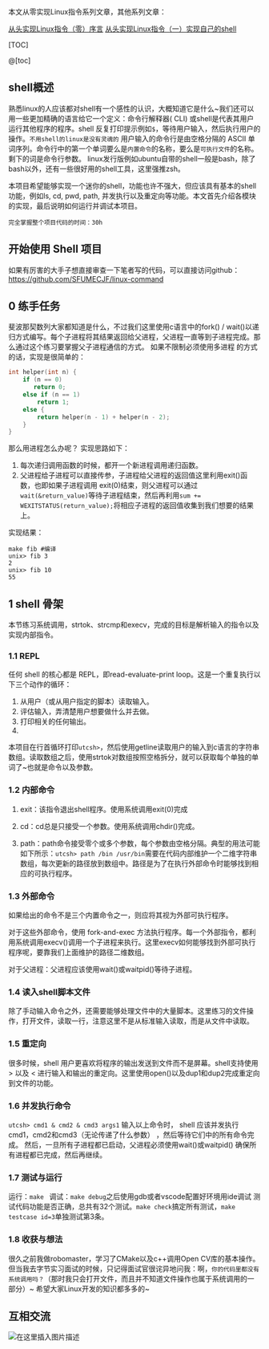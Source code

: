 本文从零实现Linux指令系列文章，其他系列文章：

[从头实现Linux指令（零）序言](https://blog.csdn.net/weixin_42089190/article/details/123168895)
[从头实现Linux指令（一）实现自己的shell](https://blog.csdn.net/weixin_42089190/article/details/123431703)

[TOC]





@[toc]


## shell概述
熟悉linux的人应该都对shell有一个感性的认识，大概知道它是什么~我们还可以用一些更加精确的语言给它一个定义：命令行解释器( CLI) 或shell是代表其用户运行其他程序的程序。shell 反复打印提示例如`$`，等待用户输入，然后执行用户的操作。`不用shell的linux是没有灵魂的`
用户输入的命令行是由空格分隔的 ASCII 单词序列。命令行中的第一个单词要么是`内置命令`的名称，要么是`可执行文件`的名称。剩下的词是命令行参数。
linux发行版例如ubuntu自带的shell一般是bash，除了bash以外，还有一些很好用的shell工具，这里强推zsh。

本项目希望能够实现一个迷你的shell，功能也许不强大，但应该具有基本的shell功能，例如ls, cd, pwd, path, 并发执行以及重定向等功能。本文首先介绍各模块的实现，最后说明如何运行并调试本项目。

`完全掌握整个项目代码的时间：30h`

## 开始使用 Shell 项目

如果有厉害的大手子想直接审查一下笔者写的代码，可以直接访问github：https://github.com/SFUMECJF/linux-command



## 0 练手任务

斐波那契数列大家都知道是什么，不过我们这里使用c语言中的fork() / wait()以递归方式编写。每个子进程将其结果返回给父进程，父进程一直等到子进程完成。那么通过这个练习要掌握父子进程通信的方式。
如果不限制必须使用多进程 的方式的话，实现是很简单的：
```c
int helper(int n) {
    if (n == 0)
       return 0;
    else if (n == 1)
        return 1;
    else {
        return helper(n - 1) + helper(n - 2);
    }
}
```
那么用进程怎么办呢？
实现思路如下：
1. 每次递归调用函数的时候，都开一个新进程调用递归函数。
2. 父进程给子进程可以直接传参，子进程给父进程的返回值这里利用exit()函数，也即如果子进程调用 exit(0)结束，则父进程可以通过`wait(&return_value)`等待子进程结束，然后再利用`sum += WEXITSTATUS(return_value);`将相应子进程的返回值收集到我们想要的结果上。


实现结果：
```shell
make fib #编译
unix> fib 3
2
unix> fib 10
55
```

## 1 shell 骨架
本节练习系统调用，strtok、strcmp和execv，完成的目标是解析输入的指令以及实现内部指令。

### 1.1 REPL
任何 shell 的核心都是 REPL，即read-evaluate-print loop。这是一个重复执行以下三个动作的循环：

1. 从用户（或从用户指定的脚本）读取输入。
2. 评估输入，弄清楚用户想要做什么并去做。
3. 打印相关的任何输出。
4. 
本项目在行首循环打印`utcsh>`，然后使用getline读取用户的输入到c语言的字符串数组。读取数组之后，使用strtok对数组按照空格拆分，就可以获取每个单独的单词了~也就是命令以及参数。

### 1.2 内部命令
1. exit：该指令退出shell程序。使用系统调用exit(0)完成

2. cd：cd总是只接受一个参数。使用系统调用chdir()完成。

3. path：path命令接受零个或多个参数，每个参数由空格分隔。典型的用法可能如下所示：`utcsh> path /bin /usr/bin`需要在代码内部维护一个二维字符串数组，每次更新的路径放到数组中。路径是为了在执行外部命令时能够找到相应的可执行程序。


### 1.3 外部命令

如果给出的命令不是三个内置命令之一，则应将其视为外部可执行程序。

对于这些外部命令，使用 fork-and-exec 方法执行程序。每一个外部指令，都利用系统调用execv()调用一个子进程来执行。这里execv如何能够找到外部可执行程序呢，要靠我们上面维护的路径二维数组。

对于父进程：父进程应该使用wait()或waitpid()等待子进程。

### 1.4 读入shell脚本文件
除了手动输入命令之外，还需要能够处理文件中的大量脚本。这里练习的文件操作，打开文件，读取一行，注意这里不是从标准输入读取，而是从文件中读取。

### 1.5 重定向
很多时候，shell 用户更喜欢将程序的输出发送到文件而不是屏幕。shell支持使用 > 以及 < 进行输入和输出的重定向。这里使用open()以及dup1和dup2完成重定向到文件的功能。



### 1.6 并发执行命令
`utcsh> cmd1 & cmd2 & cmd3 args1`
输入以上命令时， shell 应该并发执行cmd1，cmd2和cmd3（无论传递了什么参数） ，然后等待它们中的所有命令完成。
然后，一旦所有子进程都已启动，父进程必须使用wait()或waitpid() 确保所有进程都已完成，然后再继续。

### 1.7 测试与运行
  运行：`make `
  调试：`make debug`之后使用gdb或者vscode配置好环境用ide调试
  测试代码功能是否正确，总共有32个测试。`make check`搞定所有测试，`make testcase id=3`单独测试第3条。
### 1.8 收获与想法
很久之前我做robomaster，学习了CMake以及c++调用Open CV库的基本操作。但当我去字节实习面试的时候，只记得面试官很诧异地问我：啊，`你的代码里都没有系统调用吗？`（那时我只会打开文件，而且并不知道文件操作也属于系统调用的一部分）~
希望大家Linux开发的知识都多多的~

## 互相交流

![在这里插入图片描述](https://img-blog.csdnimg.cn/20200529103009878.gif#pic_center)